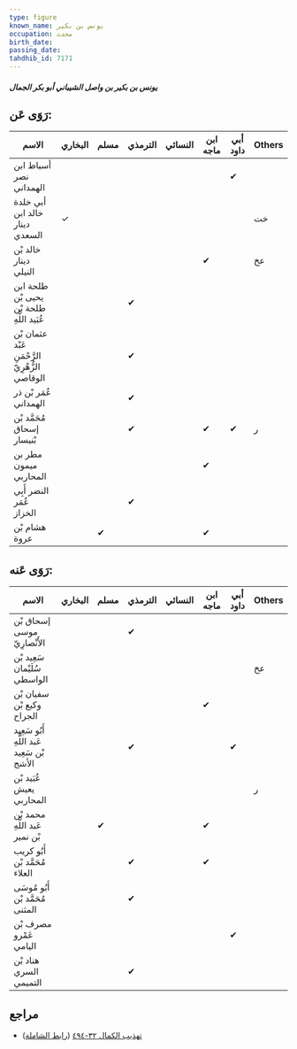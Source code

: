 ```yaml
---
type: figure
known_name: يونس بن بكير
occupation: محدث
birth_date:
passing_date:
tahdhib_id: 7171
---
```

##### يونس بن بكير بن واصل الشيباني أبو بكر الجمال

## رَوَى عَن:
| الاسم                                           | البخاري | مسلم | الترمذي | النسائي | ابن ماجه | أبي داود | Others |
| ----------------------------------------------- | ------- | ---- | ------- | ------- | -------- | -------- | ------ |
| أسباط ابن نصر الهمداني                          |         |      |         |         |          | ✔        |        |
| أبي خلدة خالد ابن دينار السعدي                  | ✓       |      |         |         |          |          | خت     |
| خالد بْن دينار النيلي                           |         |      |         |         | ✔        |          | عخ     |
| طلحة ابن يحيى بْن طلحة بْن عُبَيد اللَّهِ       |         |      | ✔       |         |          |          |        |
| عثمان بْن عَبْد الرَّحْمَنِ الزُّهْرِيّ الوقاصي |         |      | ✔       |         |          |          |        |
| عُمَر بْن ذر الهمداني                           |         |      | ✔       |         |          |          |        |
| مُحَمَّد بْن إسحاق بْنيسار                      |         |      | ✔       |         | ✔        | ✔        | ر      |
| مطر بن ميمون المحاربي                           |         |      |         |         | ✔        |          |        |
| النضر أَبِي عُمَر الخزاز                        |         |      | ✔       |         |          |          |        |
| هشام بْن عروة                                   |         | ✔    |         |         | ✔        |          |        |
## رَوَى عَنه:
| الاسم                                      | البخاري | مسلم | الترمذي | النسائي | ابن ماجه | أبي داود | Others |
| ------------------------------------------ | ------- | ---- | ------- | ------- | -------- | -------- | ------ |
| إسحاق بْن موسى الأَنْصارِيّ                |         |      | ✔       |         |          |          |        |
| سَعِيد بْن سُلَيْمان الواسطي               |         |      |         |         |          |          | عخ     |
| سفيان بْن وكيع بْن الجراح                  |         |      |         |         | ✔        |          |        |
| أَبُو سَعِيد عَبد اللَّهِ بْن سَعِيد الأشج |         |      | ✔       |         |          | ✔        |        |
| عُبَيد بْن يعيش المحاربي                   |         |      |         |         |          |          | ر      |
| محمد بْن عَبد اللَّهِ بْن نمير             |         | ✔    |         |         | ✔        |          |        |
| أَبُو كريب مُحَمَّد بْن العلاء             |         |      | ✔       |         | ✔        |          |        |
| أَبُو مُوسَى مُحَمَّد بْن المثنى           |         |      | ✔       |         |          |          |        |
| مصرف بْن عَمْرو اليامي                     |         |      |         |         |          | ✔        |        |
| هناد بْن السري التميمي                     |         |      | ✔       |         |          |          |        |
## مراجع
- [تهذيب الكمال ٣٢-٤٩٤](obsidian://open?vault=Tahdhib-al-Kamal&file=Figures/٧١٧١-يونس%20بن%20بكير%20بن%20واصل%20الشيباني%20أبو%20بكر%20الجمال) ([رابط الشاملة](https://shamela.ws/book/3722/17608))